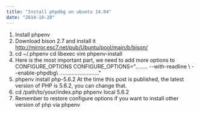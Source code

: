 ```yaml
---
title: "Install phpdbg on ubuntu 14.04"
date: "2014-10-20"
---
```


1. Install phpenv
2. Download bison 2.7 and install it http://mirror.esc7.net/pub/Ubuntu/pool/main/b/bison/
3. cd ~/.phpenv cd libexec vim phpenv-install
4. Here is the most important part, we need to add more options to CONFIGURE\_OPTIONS CONFIGURE\_OPTIONS="........ --with-readline \\ --enable-phpdbg\\ .........................."
5. phpenv install php-5.6.2 At the time this post is published, the latest version of PHP is 5.6.2, you can change that.
6. cd /path/to/your/index.php phpenv local 5.6.2
7. Remember to restore configure options if you want to install other version of php via phpenv
